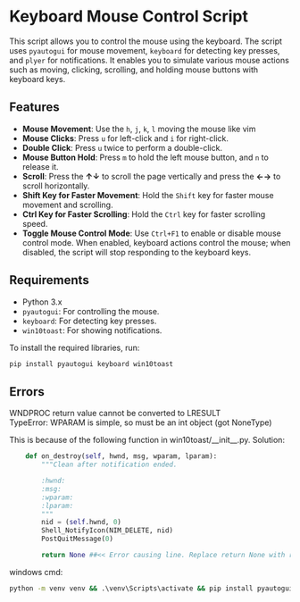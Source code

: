 # Keyboard Mouse Control Script

This script allows you to control the mouse using the keyboard. The script uses `pyautogui` for mouse movement, `keyboard` for detecting key presses, and `plyer` for notifications. It enables you to simulate various mouse actions such as moving, clicking, scrolling, and holding mouse buttons with keyboard keys.

## Features

- **Mouse Movement**: Use the `h`, `j`, `k`, `l` moving the mouse like vim
- **Mouse Clicks**: Press `u` for left-click and `i` for right-click.
- **Double Click**: Press `u` twice to perform a double-click.
- **Mouse Button Hold**: Press `m` to hold the left mouse button, and `n` to release it.
- **Scroll**: Press the **↑↓** to scroll the page vertically and press the **←→** to scroll horizontally.
- **Shift Key for Faster Movement**: Hold the `Shift` key for faster mouse movement and scrolling.
- **Ctrl Key for Faster Scrolling**: Hold the `Ctrl` key for faster scrolling speed.
- **Toggle Mouse Control Mode**: Use `Ctrl+F1` to enable or disable mouse control mode. When enabled, keyboard actions control the mouse; when disabled, the script will stop responding to the keyboard keys.

## Requirements

- Python 3.x
- `pyautogui`: For controlling the mouse.
- `keyboard`: For detecting key presses.
- `win10toast`: For showing notifications.

To install the required libraries, run:

```bash
pip install pyautogui keyboard win10toast
```

## Errors

WNDPROC return value cannot be converted to LRESULT  
TypeError: WPARAM is simple, so must be an int object (got NoneType)

This is because of the following function in win10toast/\_\_init\_\_.py. Solution:

```python
    def on_destroy(self, hwnd, msg, wparam, lparam):
        """Clean after notification ended.

        :hwnd:
        :msg:
        :wparam:
        :lparam:
        """
        nid = (self.hwnd, 0)
        Shell_NotifyIcon(NIM_DELETE, nid)
        PostQuitMessage(0)

        return None ##<< Error causing line. Replace return None with return 0
```
windows cmd:  
```cmd
python -m venv venv && .\venv\Scripts\activate && pip install pyautogui keyboard win10toast pyinstaller && pyinstaller --onefile -n km --add-data "km.ico;." km.py && deactivate && rd /s /q venv
```
